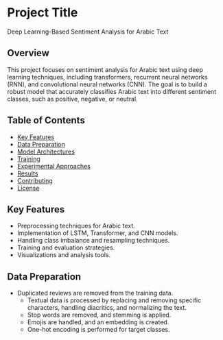# Project Title

Deep Learning-Based Sentiment Analysis for Arabic Text

## Overview

This project focuses on sentiment analysis for Arabic text using deep learning techniques, including transformers, recurrent neural networks (RNN), and convolutional neural networks (CNN). The goal is to build a robust model that accurately classifies Arabic text into different sentiment classes, such as positive, negative, or neutral.

## Table of Contents

- [Key Features](#key-features)
- [Data Preparation](#data-preparation)
- [Model Architectures](#model-architectures)
- [Training](#training)
- [Experimental Approaches](#experimental-approaches)
- [Results](#results)
- [Contributing](#contributing)
- [License](#license)

## Key Features

- Preprocessing techniques for Arabic text.
- Implementation of LSTM, Transformer, and CNN models.
- Handling class imbalance and resampling techniques.
- Training and evaluation strategies.
- Visualizations and analysis tools.

## Data Preparation
 - Duplicated reviews are removed from the training data.
   - Textual data is processed by replacing and removing specific characters, handling diacritics, and normalizing the text.
   - Stop words are removed, and stemming is applied.
   - Emojis are handled, and an embedding is created.
   - One-hot encoding is performed for target classes.

